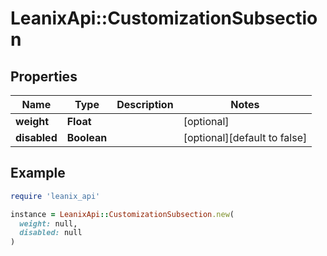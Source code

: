 # LeanixApi::CustomizationSubsection

## Properties

| Name | Type | Description | Notes |
| ---- | ---- | ----------- | ----- |
| **weight** | **Float** |  | [optional] |
| **disabled** | **Boolean** |  | [optional][default to false] |

## Example

```ruby
require 'leanix_api'

instance = LeanixApi::CustomizationSubsection.new(
  weight: null,
  disabled: null
)
```

